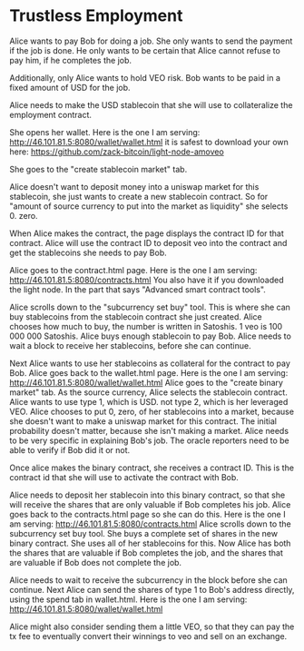 Trustless Employment
=============

Alice wants to pay Bob for doing a job. She only wants to send the payment if the job is done. He only wants to be certain that Alice cannot refuse to pay him, if he completes the job.

Additionally, only Alice wants to hold VEO risk. Bob wants to be paid in a fixed amount of USD for the job.

Alice needs to make the USD stablecoin that she will use to collateralize the employment contract.

She opens her wallet.
Here is the one I am serving: http://46.101.81.5:8080/wallet/wallet.html
it is safest to download your own here: https://github.com/zack-bitcoin/light-node-amoveo

She goes to the "create stablecoin market" tab.

Alice doesn't want to deposit money into a uniswap market for this stablecoin, she just wants to create a new stablecoin contract. So for "amount of source currency to put into the market as liquidity" she selects 0. zero.

When Alice makes the contract, the page displays the contract ID for that contract. Alice will use the contract ID to deposit veo into the contract and get the stablecoins she needs to pay Bob.

Alice goes to the contract.html page.
Here is the one I am serving: http://46.101.81.5:8080/contracts.html
You also have it if you downloaded the light node. In the part that says "Advanced smart contract tools".

Alice scrolls down to the "subcurrency set buy" tool. This is where she can buy stablecoins from the stablecoin contract she just created. Alice chooses how much to buy, the number is written in Satoshis. 1 veo is 100 000 000 Satoshis.
Alice buys enough stablecoin to pay Bob.
Alice needs to wait a block to receive her stablecoins, before she can continue.

Next Alice wants to use her stablecoins as collateral for the contract to pay Bob.
Alice goes back to the wallet.html page.
Here is the one I am serving: http://46.101.81.5:8080/wallet/wallet.html
Alice goes to the "create binary market" tab.
As the source currency, Alice selects the stablecoin contract. Alice wants to use type 1, which is USD. not type 2, which is her leveraged VEO.
Alice chooses to put 0, zero, of her stablecoins into a market, because she doesn't want to make a uniswap market for this contract.
The initial probability doesn't matter, because she isn't making a market.
Alice needs to be very specific in explaining Bob's job. The oracle reporters need to be able to verify if Bob did it or not.

Once alice makes the binary contract, she receives a contract ID. This is the contract id that she will use to activate the contract with Bob.

Alice needs to deposit her stablecoin into this binary contract, so that she will receive the shares that are only valuable if Bob completes his job. Alice goes back to the contracts.html page so she can do this.
Here is the one I am serving: http://46.101.81.5:8080/contracts.html
Alice scrolls down to the subcurrency set buy tool. She buys a complete set of shares in the new binary contract. She uses all of her stablecoins for this.
Now Alice has both the shares that are valuable if Bob completes the job, and the shares that are valuable if Bob does not complete the job.

Alice needs to wait to receive the subcurrency in the block before she can continue.
Next Alice can send the shares of type 1 to Bob's address directly, using the spend tab in wallet.html.
Here is the one I am serving: http://46.101.81.5:8080/wallet/wallet.html

Alice might also consider sending them a little VEO, so that they can pay the tx fee to eventually convert their winnings to veo and sell on an exchange.

